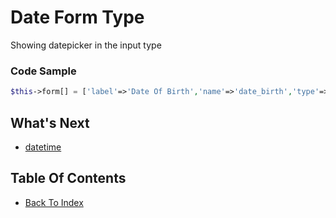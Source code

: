 # Date Form Type
Showing datepicker in the input type

### Code Sample
```php
$this->form[] = ['label'=>'Date Of Birth','name'=>'date_birth','type'=>'date'];
```

## What's Next
- [datetime](./form-datetime.md)

## Table Of Contents
- [Back To Index](./index.md)